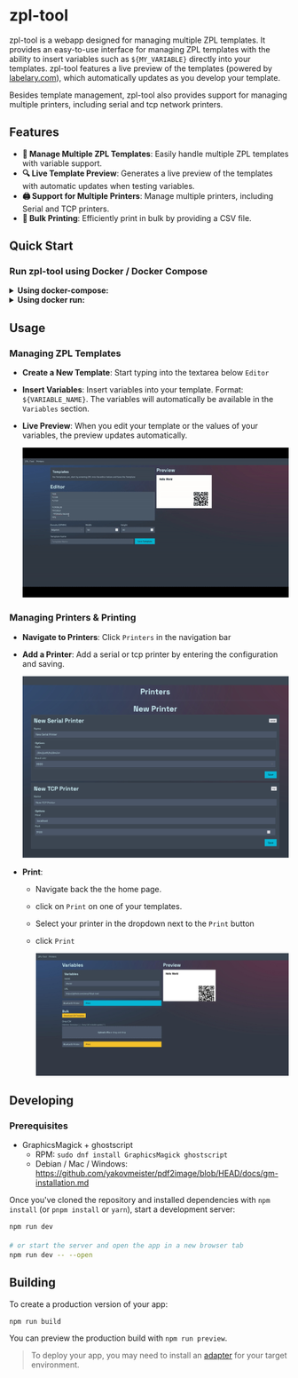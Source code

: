 # zpl-tool

zpl-tool is a webapp designed for managing multiple ZPL templates.
It provides an easy-to-use interface for managing ZPL templates with the ability to insert variables such as `${MY_VARIABLE}` directly into your templates.
zpl-tool features a live preview of the templates (powered by [labelary.com](https://labelary.com)), which automatically updates as you develop your template.

Besides template management, zpl-tool also provides support for managing multiple printers, including serial and tcp network printers.

## Features

- **📄 Manage Multiple ZPL Templates**: Easily handle multiple ZPL templates with variable support.
- **🔍 Live Template Preview**: Generates a live preview of the templates with automatic updates when testing variables.
- **🖨️ Support for Multiple Printers**: Manage multiple printers, including Serial and TCP printers.
- **🔢 Bulk Printing**: Efficiently print in bulk by providing a CSV file.

## Quick Start

### **Run zpl-tool using Docker / Docker Compose**

<details>
<summary><strong>Using docker-compose:</strong></summary>

Create a file named `docker-compose.yml` in your directory and paste the following content:

```yaml
version: '3'

services:
  zpl-tool:
  image: ghcr.io/enoy19/zpl-tool:main
  ports:
    - '3000:3000'
  volumes:
    - './data:/app/data'
```

After saving the file, run the following command to start zpl-tool:

```sh
docker compose up
```

zpl-tool will be available at [http://localhost:3000](http://localhost:3000).

</details>

<details>
<summary><strong>Using docker run:</strong></summary>

You can use the following `docker run` command:

```sh
docker run -p 3000:3000 -v $(pwd)/data:/app/data ghcr.io/enoy19/zpl-tool:main
```

After running this command, zpl-tool will be available at [http://localhost:3000](http://localhost:3000).

</details>

## Usage

### Managing ZPL Templates

- **Create a New Template**: Start typing into the textarea below `Editor`
- **Insert Variables**: Insert variables into your template. Format: `${VARIABLE_NAME}`. The variables will automatically be available in the `Variables` section.
- **Live Preview**: When you edit your template or the values of your variables, the preview updates automatically.

  ![Printers](./assets/zpl-tool-templates.gif)

### Managing Printers & Printing

- **Navigate to Printers**: Click `Printers` in the navigation bar
- **Add a Printer**: Add a serial or tcp printer by entering the configuration and saving.

  ![Printers](./assets/printers.jpg)

- **Print**:

  - Navigate back the the home page.
  - click on `Print` on one of your templates.
  - Select your printer in the dropdown next to the `Print` button
  - click `Print`

    ![Print](./assets/print.jpg)

## Developing

### Prerequisites

- GraphicsMagick + ghostscript
  - RPM: `sudo dnf install GraphicsMagick ghostscript`
  - Debian / Mac / Windows: https://github.com/yakovmeister/pdf2image/blob/HEAD/docs/gm-installation.md

Once you've cloned the repository and installed dependencies with `npm install` (or `pnpm install` or `yarn`), start a development server:

```bash
npm run dev

# or start the server and open the app in a new browser tab
npm run dev -- --open
```

## Building

To create a production version of your app:

```bash
npm run build
```

You can preview the production build with `npm run preview`.

> To deploy your app, you may need to install an [adapter](https://kit.svelte.dev/docs/adapters) for your target environment.

